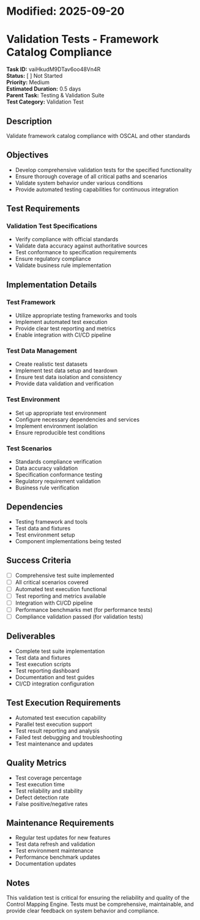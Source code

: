 # Modified: 2025-09-20

# Validation Tests - Framework Catalog Compliance

**Task ID:** vaiHkudM9DTav6oo48Vn4R  
**Status:** [ ] Not Started  
**Priority:** Medium  
**Estimated Duration:** 0.5 days  
**Parent Task:** Testing & Validation Suite  
**Test Category:** Validation Test

## Description
Validate framework catalog compliance with OSCAL and other standards

## Objectives
- Develop comprehensive validation tests for the specified functionality
- Ensure thorough coverage of all critical paths and scenarios
- Validate system behavior under various conditions
- Provide automated testing capabilities for continuous integration

## Test Requirements
### Validation Test Specifications
- Verify compliance with official standards
- Validate data accuracy against authoritative sources
- Test conformance to specification requirements
- Ensure regulatory compliance
- Validate business rule implementation


## Implementation Details
### Test Framework
- Utilize appropriate testing frameworks and tools
- Implement automated test execution
- Provide clear test reporting and metrics
- Enable integration with CI/CD pipeline

### Test Data Management
- Create realistic test datasets
- Implement test data setup and teardown
- Ensure test data isolation and consistency
- Provide data validation and verification

### Test Environment
- Set up appropriate test environment
- Configure necessary dependencies and services
- Implement environment isolation
- Ensure reproducible test conditions


### Test Scenarios
- Standards compliance verification
- Data accuracy validation
- Specification conformance testing
- Regulatory requirement validation
- Business rule verification


## Dependencies
- Testing framework and tools
- Test data and fixtures
- Test environment setup
- Component implementations being tested

## Success Criteria
- [ ] Comprehensive test suite implemented
- [ ] All critical scenarios covered
- [ ] Automated test execution functional
- [ ] Test reporting and metrics available
- [ ] Integration with CI/CD pipeline
- [ ] Performance benchmarks met (for performance tests)
- [ ] Compliance validation passed (for validation tests)

## Deliverables
- Complete test suite implementation
- Test data and fixtures
- Test execution scripts
- Test reporting dashboard
- Documentation and test guides
- CI/CD integration configuration

## Test Execution Requirements
- Automated test execution capability
- Parallel test execution support
- Test result reporting and analysis
- Failed test debugging and troubleshooting
- Test maintenance and updates

## Quality Metrics
- Test coverage percentage
- Test execution time
- Test reliability and stability
- Defect detection rate
- False positive/negative rates

## Maintenance Requirements
- Regular test updates for new features
- Test data refresh and validation
- Test environment maintenance
- Performance benchmark updates
- Documentation updates

## Notes
This validation test is critical for ensuring the reliability and quality of the Control Mapping Engine. Tests must be comprehensive, maintainable, and provide clear feedback on system behavior and compliance.
